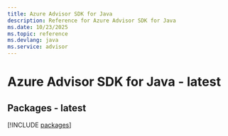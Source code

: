 ```yaml
---
title: Azure Advisor SDK for Java
description: Reference for Azure Advisor SDK for Java
ms.date: 10/23/2025
ms.topic: reference
ms.devlang: java
ms.service: advisor
---
```

# Azure Advisor SDK for Java - latest
## Packages - latest
[!INCLUDE [packages](advisor-index.md)]